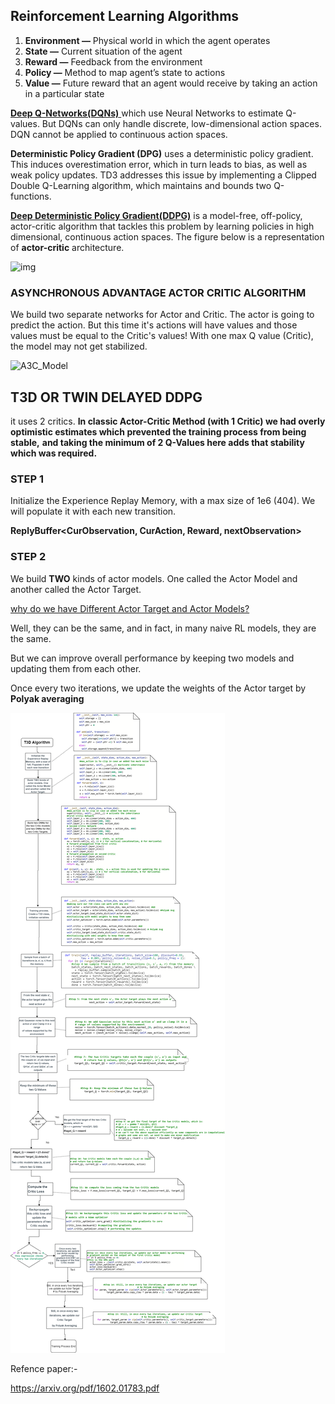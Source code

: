 ## **Reinforcement Learning Algorithms**


1. **Environment —** Physical world in which the agent operates
2. **State —** Current situation of the agent
3. **Reward —** Feedback from the environment
4. **Policy —** Method to map agent’s state to actions
5. **Value —** Future reward that an agent would receive by taking an action in a particular state

[**Deep Q-Networks(DQNs)** ](https://deepmind.com/research/dqn/)which use Neural Networks to estimate Q-values. But DQNs can only handle discrete, low-dimensional action spaces. DQN cannot be applied to continuous action spaces. 

**Deterministic Policy Gradient (DPG)**  uses a deterministic policy gradient. This induces overestimation error, which in turn leads to bias, as well as weak policy updates. TD3 addresses this issue by implementing a Clipped Double Q-Learning algorithm, which maintains and bounds two Q-functions.

[**Deep Deterministic Policy Gradient(DDPG)**](https://arxiv.org/abs/1509.02971) is a model-free, off-policy, actor-critic algorithm that tackles this problem by learning policies in high dimensional, continuous action spaces. The figure below is a representation of **actor-critic** architecture.

![img](https://miro.medium.com/max/1842/1*azzV78wFkRq9ePrzGnvf5Q.png)


### ASYNCHRONOUS ADVANTAGE ACTOR CRITIC ALGORITHM  

We build two separate networks for Actor and Critic. The actor is going to predict the action. But this time it's actions will have values and those values must be equal to the Critic's values! 
With one max Q value (Critic), the model may not get stabilized.

![A3C_Model](https://github.com/krishnagorrepati/DeepLearningProjects/blob/master/img10.png)



##  **T3D OR TWIN DELAYED DDPG** 

it uses 2 critics. **In classic Actor-Critic Method (with 1 Critic) we had overly optimistic estimates which prevented the training process from being stable,** **and taking the minimum of 2 Q-Values here adds that stability which was required.** 



###  **STEP 1**  

Initialize the Experience Replay Memory, with a  max size of 1e6 (404). We will populate it with each new transition.

**ReplyBuffer<CurObservation,  CurAction,  Reward, nextObservation>**

 

### **STEP 2**

We build **TWO** kinds of actor models. One called the Actor Model and another called the Actor Target.

<u>why do we have Different Actor Target and Actor Models?</u> 

 Well, they can be the same, and in fact, in many naive RL models, they are the same.

But we can improve overall performance by keeping two models and updating them from each other. 

Once every two iterations, we update the weights of the Actor target by **Polyak averaging**

![](https://github.com/Aniruddha7/EVA/blob/master/Phase%20II/Session9/T3D_Flow_Chart.png)


Refence paper:-

https://arxiv.org/pdf/1602.01783.pdf
